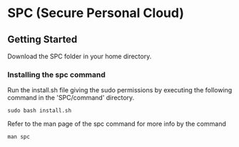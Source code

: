 # SPC (Secure Personal Cloud)

## Getting Started
Download the SPC folder in your home directory.

### Installing the spc command

Run the install.sh file giving the sudo permissions by executing the following command in the 'SPC/command' directory.
```
sudo bash install.sh
```
Refer to the man page of the spc command for more info by the command
```
man spc
```







